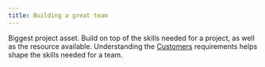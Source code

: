 ```yaml
---
title: Building a great team
---
```

Biggest project asset. 
Build on top of the skills needed for a project, as well as the resource available.
Understanding the [Customers](foundations-of-project-management/actors/customers.md) requirements helps shape the skills needed for a team.